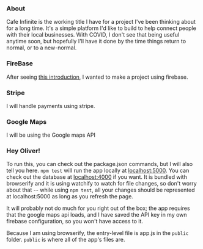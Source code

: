 ### About
Cafe Infinite is the working title I have for a project I've been thinking about for a long time. It's a simple platform I'd like to build to help connect people with their local businesses. With COVID, I don't see that being useful anytime soon, but hopefully I'll have it done by the time things return to normal, or to a new-normal.

### FireBase
After seeing [this introduction](https://www.youtube.com/watch?v=9kRgVxULbag), I wanted to make a project using firebase.

### Stripe
I will handle payments using stripe.

### Google Maps
I will be using the Google maps API

### Hey Oliver!
To run this, you can check out the package.json commands, but I will also tell you here. `npm test` will run the app locally at [localhost:5000](http://localhost:5000/). You can check out the database at [localhost:4000](http://localhost:5000/) if you want. It is bundled with browserify and it is using watchify to watch for file changes, so don't worry about that -- while using `npm test`, all your changes should be represented at localhost:5000 as long as you refresh the page.

It will probably not do much for you right out of the box; the app requires that the google maps api loads, and I have saved the API key in my own firebase configuration, so you won't have access to it. 

Because I am using browserify, the entry-level file is app.js in the `public` folder. `public` is where all of the app's files are.
